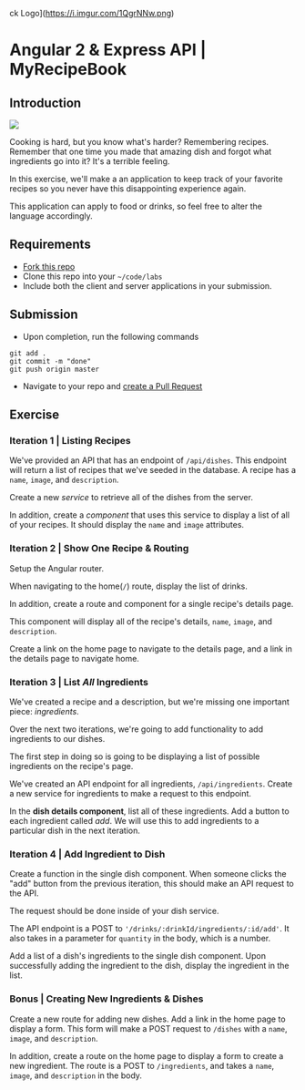 ck Logo](https://i.imgur.com/1QgrNNw.png)

# Angular 2 & Express API | MyRecipeBook

## Introduction

![](https://s3-eu-west-1.amazonaws.com/ih-materials/uploads/upload_37878a884049d45433ec33fd54e17a57.jpg)

Cooking is hard, but you know what's harder? Remembering recipes. Remember that one time you made that amazing dish and forgot what ingredients go into it? It's a terrible feeling.

In this exercise, we'll make a an application to keep track of your favorite recipes so you never have this disappointing experience again.

This application can apply to food or drinks, so feel free to alter the language accordingly.

## Requirements

- [Fork this repo](https://guides.github.com/activities/forking/)
- Clone this repo into your `~/code/labs`
- Include both the client and server applications in your submission.

## Submission

- Upon completion, run the following commands

```
git add .
git commit -m "done"
git push origin master
```

- Navigate to your repo and [create a Pull Request](https://help.github.com/articles/creating-a-pull-request/)

## Exercise

### Iteration 1 | Listing Recipes

We've provided an API that has an endpoint of `/api/dishes`. This endpoint will return a list of recipes that we've seeded in the database. A recipe has a `name`, `image`, and `description`.

Create a new *service* to retrieve all of the dishes from the server.

In addition, create a *component* that uses this service to display a list of all of your recipes. It should display the `name` and `image` attributes.

### Iteration 2 | Show One Recipe & Routing

Setup the Angular router.

When navigating to the home(`/`) route, display the list of drinks.

In addition, create a route and component for a single recipe's details page.

This component will display all of the recipe's details, `name`, `image`, and `description`.

Create a link on the home page to navigate to the details page, and a link in the details page to navigate home.

### Iteration 3 | List *All* Ingredients

We've created a recipe and a description, but we're missing one important piece: *ingredients*.

Over the next two iterations, we're going to add functionality to add ingredients to our dishes.

The first step in doing so is going to be displaying a list of possible ingredients on the recipe's page.

We've created an API endpoint for all ingredients, `/api/ingredients`. Create a new service for ingredients to make a request to this endpoint.

In the **dish details component**, list all of these ingredients. Add a button to each ingredient called *add*. We will use this to add ingredients to a particular dish in the next iteration.

### Iteration 4 | Add Ingredient to Dish

Create a function in the single dish component. When someone clicks the "add" button from the previous iteration, this should make an API request to the API.

The request should be done inside of your dish service.

The API endpoint is a POST to `'/drinks/:drinkId/ingredients/:id/add'`. It also takes in a parameter for `quantity` in the body, which is a number.

Add a list of a dish's ingredients to the single dish component. Upon successfully adding the ingredient to the dish, display the ingredient in the list.

### Bonus | Creating New Ingredients & Dishes

Create a new route for adding new dishes. Add a link in the home page to display a form. This form will make a POST request to `/dishes` with a `name`, `image`, and `description`.

In addition, create a route on the home page to display a form to create a new ingredient. The route is a POST to `/ingredients`, and takes a `name`, `image`, and `description` in the body.
